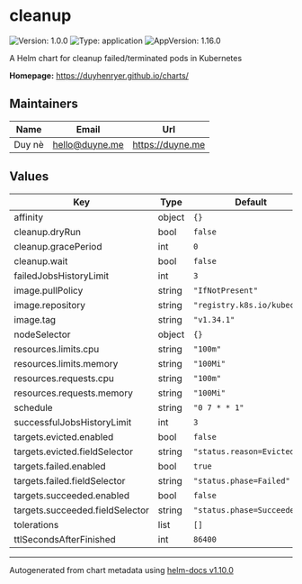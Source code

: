 # cleanup

![Version: 1.0.0](https://img.shields.io/badge/Version-1.0.0-informational?style=flat-square) ![Type: application](https://img.shields.io/badge/Type-application-informational?style=flat-square) ![AppVersion: 1.16.0](https://img.shields.io/badge/AppVersion-1.16.0-informational?style=flat-square)

A Helm chart for cleanup failed/terminated pods in Kubernetes

**Homepage:** <https://duyhenryer.github.io/charts/>

## Maintainers

| Name | Email | Url |
| ---- | ------ | --- |
| Duy nè | <hello@duyne.me> | <https://duyne.me> |

## Values

| Key | Type | Default | Description |
|-----|------|---------|-------------|
| affinity | object | `{}` |  |
| cleanup.dryRun | bool | `false` |  |
| cleanup.gracePeriod | int | `0` |  |
| cleanup.wait | bool | `false` |  |
| failedJobsHistoryLimit | int | `3` |  |
| image.pullPolicy | string | `"IfNotPresent"` |  |
| image.repository | string | `"registry.k8s.io/kubectl"` |  |
| image.tag | string | `"v1.34.1"` |  |
| nodeSelector | object | `{}` |  |
| resources.limits.cpu | string | `"100m"` |  |
| resources.limits.memory | string | `"100Mi"` |  |
| resources.requests.cpu | string | `"100m"` |  |
| resources.requests.memory | string | `"100Mi"` |  |
| schedule | string | `"0 7 * * 1"` |  |
| successfulJobsHistoryLimit | int | `3` |  |
| targets.evicted.enabled | bool | `false` |  |
| targets.evicted.fieldSelector | string | `"status.reason=Evicted"` |  |
| targets.failed.enabled | bool | `true` |  |
| targets.failed.fieldSelector | string | `"status.phase=Failed"` |  |
| targets.succeeded.enabled | bool | `false` |  |
| targets.succeeded.fieldSelector | string | `"status.phase=Succeeded"` |  |
| tolerations | list | `[]` |  |
| ttlSecondsAfterFinished | int | `86400` |  |

----------------------------------------------
Autogenerated from chart metadata using [helm-docs v1.10.0](https://github.com/norwoodj/helm-docs/releases/v1.10.0)
